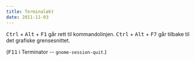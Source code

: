```yaml
---
title: Terminaløkt
date: 2011-11-03
---
```


<kbd>Ctrl</kbd> + <kbd>Alt</kbd> + <kbd>F1</kbd> går rett til kommandolinjen. <kbd>Ctrl</kbd> + <kbd>Alt</kbd> + <kbd>F7</kbd> går tilbake til det grafiske grensesnittet.

(<kbd>F11</kbd> i Terminator -- `gnome-session-quit`.)
